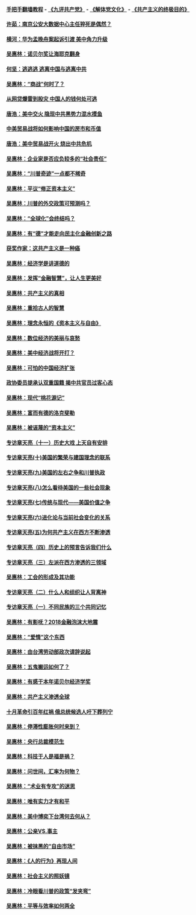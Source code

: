 #### [手把手翻墙教程](https://github.com/gfw-breaker/guides/wiki) -  [《九评共产党》](https://github.com/gfw-breaker/9ping.md?t=05041536) - [《解体党文化》](https://github.com/gfw-breaker/jtdwh.md?t=05041536) - [《共产主义的终极目的》](https://github.com/gfw-breaker/gczydzjmd.md?t=05041536)

#### [许茹：南京公安大数据中心主任猝死是偶然？](../pages/nsc423/n11064744.md?t=05041536) 

#### [横河：华为孟晚舟案起诉引渡 美中角力升级](../pages/nsc423/n11027230.md?t=05041536) 

#### [吴惠林：诺贝尔奖让海耶克翻身](../pages/nsc423/n10890049.md?t=05041536) 

#### [何坚：逃逃逃 逃离中国与逃离中共](../pages/nsc423/n10592891.md?t=05041536) 

#### [吴惠林：“商战”何时了？](../pages/nsc423/n10573558.md?t=05041536) 

#### [从网贷爆雷到股灾 中国人的钱何处可逃](../pages/nsc423/n10572800.md?t=05041536) 

#### [唐浩：美中交火 隐现中共黑势力混水摸鱼](../pages/nsc423/n10544040.md?t=05041536) 

#### [中美贸易战将如何影响中国的房市和币值](../pages/nsc423/n10543697.md?t=05041536) 

#### [唐浩：美中贸易战开火 烧出中共危机](../pages/nsc423/n10540126.md?t=05041536) 

#### [吴惠林：企业家是否应负较多的“社会责任”](../pages/nsc423/n10535022.md?t=05041536) 

#### [吴惠林：“川普奇迹”一点都不稀奇](../pages/nsc423/n10512808.md?t=05041536) 

#### [吴惠林：平议“修正资本主义”](../pages/nsc423/n10495724.md?t=05041536) 

#### [吴惠林：川普的外交政策可预测吗？](../pages/nsc423/n10462387.md?t=05041536) 

#### [吴惠林：“全球化”会终结吗？](../pages/nsc423/n10452838.md?t=05041536) 

#### [吴惠林：有“德”才能走向民主化金融创新之路](../pages/nsc423/n10432292.md?t=05041536) 

#### [获奖作家：这共产主义是一种癌](../pages/nsc423/n10431541.md?t=05041536) 

#### [吴惠林：经济学是讲道德的](../pages/nsc423/n10398014.md?t=05041536) 

#### [吴惠林：发挥“金融智慧”，让人生更美好](../pages/nsc423/n10375019.md?t=05041536) 

#### [吴惠林：共产主义的真相](../pages/nsc423/n10351394.md?t=05041536) 

#### [吴惠林：重拾古人的智慧](../pages/nsc423/n10337691.md?t=05041536) 

#### [吴惠林：理念永恒的《资本主义与自由》](../pages/nsc423/n10316274.md?t=05041536) 

#### [吴惠林：数位经济的美丽与哀愁](../pages/nsc423/n10292946.md?t=05041536) 

#### [吴惠林：美中经济战将开打？](../pages/nsc423/n10258825.md?t=05041536) 

#### [吴惠林：可怕的中国经济扩张](../pages/nsc423/n10219147.md?t=05041536) 

#### [政协委员提承认双重国籍 揭中共官员过客心态](../pages/nsc423/n10208809.md?t=05041536) 

#### [吴惠林：现代“桃花源记”](../pages/nsc423/n10185234.md?t=05041536) 

#### [吴惠林：富而有德的洛克斐勒](../pages/nsc423/n10142264.md?t=05041536) 

#### [吴惠林：被诬蔑的“资本主义”](../pages/nsc423/n10124816.md?t=05041536) 

#### [专访章天亮（十一）历史大戏 上天自有安排](../pages/nsc423/n10094905.md?t=05041536) 

#### [专访章天亮(十)美国的繁荣与建国理念的联系](../pages/nsc423/n10094899.md?t=05041536) 

#### [专访章天亮(九)美国的左右之争和川普执政](../pages/nsc423/n10094889.md?t=05041536) 

#### [专访章天亮(八)怎么看待美国的一些社会现象](../pages/nsc423/n10094857.md?t=05041536) 

#### [专访章天亮(七)传统与现代——美国价值之争](../pages/nsc423/n10093140.md?t=05041536) 

#### [专访章天亮(六)进化论与当前社会变化的关系](../pages/nsc423/n10092036.md?t=05041536) 

#### [专访章天亮(五)为何共产主义在西方不断渗透](../pages/nsc423/n10083620.md?t=05041536) 

#### [专访章天亮（四）历史上的预言告诉我们什么](../pages/nsc423/n10083606.md?t=05041536) 

#### [专访章天亮（三）左派在西方渗透的三领域](../pages/nsc423/n10081115.md?t=05041536) 

#### [吴惠林：工会的形成及其功能](../pages/nsc423/n10080633.md?t=05041536) 

#### [专访章天亮（二）什么人和组织让人背离神](../pages/nsc423/n10076637.md?t=05041536) 

#### [专访章天亮（一）不同民族的三个共同记忆](../pages/nsc423/n10074188.md?t=05041536) 

#### [吴惠林：有影呒？2018金融泡沫大地震](../pages/nsc423/n10040534.md?t=05041536) 

#### [吴惠林：“爱情”这个东西](../pages/nsc423/n10019423.md?t=05041536) 

#### [吴惠林：由台湾劳动部政次请辞说起](../pages/nsc423/n9979679.md?t=05041536) 

#### [吴惠林：五鬼搬运如何了？](../pages/nsc423/n9925338.md?t=05041536) 

#### [吴惠林：有感于本年诺贝尔经济学奖](../pages/nsc423/n9871883.md?t=05041536) 

#### [吴惠林：共产主义渗透全球](../pages/nsc423/n9812748.md?t=05041536) 

#### [十月革命引百年红祸 俄总统候选人吁下葬列宁](../pages/nsc423/n9810182.md?t=05041536) 

#### [吴惠林：停滞性膨胀何时来到？](../pages/nsc423/n9764136.md?t=05041536) 

#### [吴惠林：央行总裁模范生](../pages/nsc423/n9728134.md?t=05041536) 

#### [吴惠林：科技于人是福是祸？](../pages/nsc423/n9672982.md?t=05041536) 

#### [吴惠林：问世间，汇率为何物？](../pages/nsc423/n9621788.md?t=05041536) 

#### [吴惠林：“术业有专攻”的迷思](../pages/nsc423/n9580363.md?t=05041536) 

#### [吴惠林：唯有实力才有和平](../pages/nsc423/n9529599.md?t=05041536) 

#### [吴惠林：美中博奕下台湾何去何从？](../pages/nsc423/n9483598.md?t=05041536) 

#### [吴惠林：公亲VS.事主](../pages/nsc423/n9425637.md?t=05041536) 

#### [吴惠林：被抹黑的“自由市场”](../pages/nsc423/n9351545.md?t=05041536) 

#### [吴惠林：《人的行为》再现人间](../pages/nsc423/n9296339.md?t=05041536) 

#### [吴惠林：社会主义的照妖镜](../pages/nsc423/n9243460.md?t=05041536) 

#### [吴惠林：冷眼看川普的政策“发夹弯”](../pages/nsc423/n9120684.md?t=05041536) 

#### [吴惠林：平等与效率如何两全](../pages/nsc423/n9075430.md?t=05041536) 

